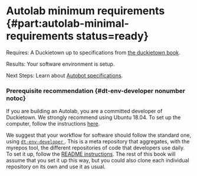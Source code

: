 # Autolab minimum requirements {#part:autolab-minimal-requirements status=ready}

<div class='requirements' markdown="1">

Requires: A Duckietown up to specifications from [the duckietown book](+opmanual_duckietown#book).

Results: Your software environment is setup.

Next Steps: Learn about [Autobot specifications](#autolab-autobot-specs).
</div>

<minitoc/>

### Prerequisite recommendation {#dt-env-developer nonumber notoc}

If you are building an Autolab, you are a committed developer of Duckietown. We strongly recommend using Ubuntu 18.04. To set up the computer, follow the instructions [here](+opmanual_duckiebot#laptop-setup).

We suggest that your workflow for software should follow the standard one, using [ `dt-env-developer` ](https://github.com/duckietown/dt-env-developer). This is a meta repository that aggregates, with the myrepos tool, the different repositories of code that developers use daily. To set it up, follow the [README instructions](https://github.com/duckietown/dt-env-developer). The rest of this book will assume that you set it up this way, but you could also clone each individual repository on its own and use it as usual.

